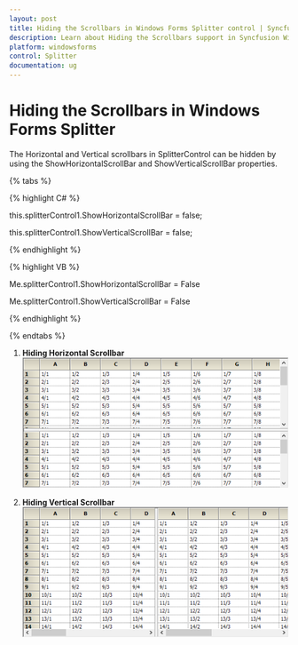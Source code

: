 ```yaml
---
layout: post
title: Hiding the Scrollbars in Windows Forms Splitter control | Syncfusion
description: Learn about Hiding the Scrollbars support in Syncfusion Windows Forms Splitter control and more details.
platform: windowsforms
control: Splitter  
documentation: ug
---
```


# Hiding the Scrollbars in Windows Forms Splitter

The Horizontal and Vertical scrollbars in SplitterControl can be hidden by using the ShowHorizontalScrollBar and ShowVerticalScrollBar properties.

{% tabs %}

{% highlight C# %}

this.splitterControl1.ShowHorizontalScrollBar = false;

this.splitterControl1.ShowVerticalScrollBar = false;

{% endhighlight %}

{% highlight VB %}

Me.splitterControl1.ShowHorizontalScrollBar = False

Me.splitterControl1.ShowVerticalScrollBar = False

{% endhighlight %}

{% endtabs %}

1. **Hiding Horizontal Scrollbar**
![Splitter Control hide horizontal scrollbar](getting-started_images/SplitterControl_HideHorizontalScrollBar.png)

2. **Hiding Vertical Scrollbar**
![Splitter Control hide vertical scrollbar](getting-started_images/SplitterControl_HideVerticalScrollBar.png)
